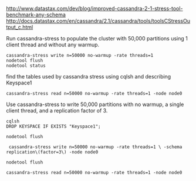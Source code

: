 http://www.datastax.com/dev/blog/improved-cassandra-2-1-stress-tool-benchmark-any-schema
http://docs.datastax.com/en/cassandra/2.1/cassandra/tools/toolsCStressOutput_c.html

Run cassandra-stress to populate the cluster with 50,000 partitions using 1 client thread and without any warmup.

```
cassandra-stress write n=50000 no-warmup -rate threads=1
nodetool flush
nodetool status
```

find the tables used by cassandra stress using cqlsh and describing Keyspace1

`cassandra-stress read n=50000 no-warmup -rate threads=1 -node node0`

Use cassandra-stress to write 50,000 partitions with no warmup, a single client thread, and a replication factor of 3.

```
cqlsh  
DROP KEYSPACE IF EXISTS "Keyspace1";

nodetool flush

￼cassandra-stress write n=50000 no-warmup -rate threads=1 \ -schema replication\(factor=3\) -node node0

nodetool flush

cassandra-stress read n=50000 no-warmup -rate threads=1 -node node0
```
